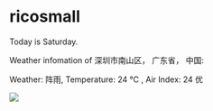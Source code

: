 # ricosmall

Today is Saturday.

Weather infomation of 深圳市南山区， 广东省， 中国: 

Weather: 阵雨, Temperature: 24 ℃ , Air Index: 24 优

<img src="https://github-readme-stats.vercel.app/api?username=ricosmall&show_icons=true" />
